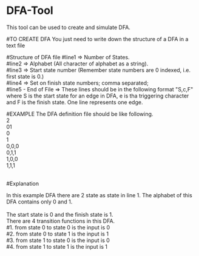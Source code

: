 # DFA-Tool
This tool can be used to create and simulate DFA. 

#TO CREATE DFA
You just need to write down the structure of a DFA in a text file<br/>
<p>
  #Structure of DFA file
      #line1 => Number of States.<br/>
      #line2 => Alphabet (All character of alphabet as a string).<br/>
      #line3 => Start state number (Remember state numbers are 0 indexed, i.e. first state is 0.) <br/>
	  #line4 => Set on finish state numbers; comma separated;<br/>
      #line5 - End of File => These lines should be in the following format "S,c,F" where S is the start state for an edge in DFA, e is tha triggering character and F is the finish state. One line represents one edge. <br/>
      </p>
  <p>
  #EXAMPLE 
   The DFA definition file should be like following.<br/>
      2<br/>
      01<br/>
      0<br/>
	  1<br/>
      0,0,0<br/>
      0,1,1<br/>
      1,0,0<br/>
      1,1,1<br/>
      <br/>
      </p>
      #Explanation 
      <p>In this example DFA there are 2 state as state in line 1. The alphabet of this DFA contains only 0 and 1.<br/><br/>
      The start state is 0 and the finish state is 1.<br/>
      There are 4 transition functions in this DFA.<br/>
          #1. from state 0 to state 0 is the input is 0<br/>
          #2. from state 0 to state 1 is the input is 1<br/>
          #3. from state 1 to state 0 is the input is 0<br/>
          #4. from state 1 to state 1 is the input is 1<br/>
</p>
